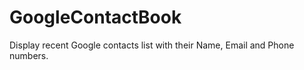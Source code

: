 GoogleContactBook
=================

Display recent Google contacts list with their Name, Email and Phone numbers.  
